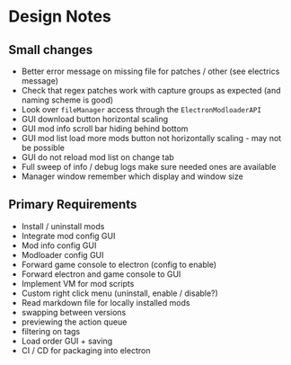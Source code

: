 # Design Notes

## Small changes

-   Better error message on missing file for patches / other (see electrics message)
-   Check that regex patches work with capture groups as expected (and naming scheme is good)
-   Look over `fileManager` access through the `ElectronModloaderAPI`
-   GUI download button horizontal scaling
-   GUI mod info scroll bar hiding behind bottom
-   GUI mod list load more mods button not horizontally scaling - may not be possible
-   GUI do not reload mod list on change tab
-   Full sweep of info / debug logs make sure needed ones are available
-   Manager window remember which display and window size

## Primary Requirements

-   Install / uninstall mods
-   Integrate mod config GUI
-   Mod info config GUI
-   Modloader config GUI
-   Forward game console to electron (config to enable)
-   Forward electron and game console to GUI
-   Implement VM for mod scripts
-   Custom right click menu (uninstall, enable / disable?)
-   Read markdown file for locally installed mods
-   swapping between versions
-   previewing the action queue
-   filtering on tags
-   Load order GUI + saving
-   CI / CD for packaging into electron
